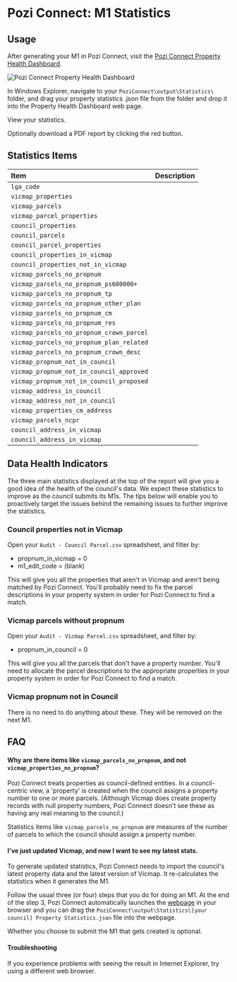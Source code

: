 # Pozi Connect: M1 Statistics

## Usage

After generating your M1 in Pozi Connect, visit the [Pozi Connect Property Health Dashboard](http://dashboard.pozi.com/property/).

![Pozi Connect Property Health Dashboard](http://i.imgur.com/kOlywWO.png)

In Windows Explorer, navigate to your `PoziConnect\output\Statistics\` folder, and drag your property statistics .json file from the folder and drop it into the Property Health Dashboard web page.

View your statistics.

Optionally download a PDF report by clicking the red button.

## Statistics Items

Item|Description
:--|:--
`lga_code`|
`vicmap_properties`|
`vicmap_parcels`|
`vicmap_parcel_properties`|
`council_properties`|
`council_parcels`|
`council_parcel_properties`|
`council_properties_in_vicmap`|
`council_properties_not_in_vicmap`|
`vicmap_parcels_no_propnum`|
`vicmap_parcels_no_propnum_ps600000+`|
`vicmap_parcels_no_propnum_tp`|
`vicmap_parcels_no_propnum_other_plan`|
`vicmap_parcels_no_propnum_cm`|
`vicmap_parcels_no_propnum_res`|
`vicmap_parcels_no_propnum_crown_parcel`|
`vicmap_parcels_no_propnum_plan_related`|
`vicmap_parcels_no_propnum_crown_desc`|
`vicmap_propnum_not_in_council`|
`vicmap_propnum_not_in_council_approved`|
`vicmap_propnum_not_in_council_proposed`|
`vicmap_address_in_council`|
`vicmap_address_not_in_council`|
`vicmap_properties_cm_address`|
`vicmap_parcels_ncpr`|
`council_address_in_vicmap`|
`council_address_in_vicmap`|

## Data Health Indicators

The three main statistics displayed at the top of the report will give you a good idea of the health of the council's data. We expect these statistics to improve as the council submits its M1s. The tips below will enable you to proactively target the issues behind the remaining issues to further improve the statistics.

### Council properties not in Vicmap

Open your `Audit - Council Parcel.csv` spreadsheet, and filter by:

* propnum_in_vicmap = 0
* m1_edit_code = (blank)

This will give you all the properties that aren't in Vicmap and aren't being matched by Pozi Connect. You'll probably need to fix the parcel descriptions in your property system in order for Pozi Connect to find a match.

### Vicmap parcels without propnum

Open your `Audit - Vicmap Parcel.csv` spreadsheet, and filter by:

* propnum_in_council = 0

This will give you all the parcels that don't have a property number. You'll need to allocate the parcel descriptions to the appropriate properties in your property system in order for Pozi Connect to find a match.

### Vicmap propnum not in Council

There is no need to do anything about these. They will be removed on the
next M1.

## FAQ

#### Why are there items like `vicmap_parcels_no_propnum`, and not `vicmap_properties_no_propnum`?

Pozi Connect treats properties as council-defined entities. In a council-centric view, a 'property' is created when the council assigns a property number to one or more parcels. (Although Vicmap does create property records with null property numbers, Pozi Connect doesn't see these as having any real meaning to the council.)

Statistics items like `vicmap_parcels_no_propnum` are measures of the number of parcels to which the council should assign a property number.

#### I've just updated Vicmap, and now I want to see my latest stats.

To generate updated statistics, Pozi Connect needs to import the council's latest property data and the latest version of Vicmap. It re-calculates the statistics when it generates the M1.

Follow the usual three (or four) steps that you do for doing an M1. At the end of the step 3, Pozi Connect automatically launches the [webpage](http://dashboard.pozi.com/property/) in your browser and you can drag the `PoziConnect\output\Statistics\[your council] Property Statistics.json` file into the webpage.

Whether you choose to submit the M1 that gets created is optional.

#### Troubleshooting

If you experience problems with seeing the result in Internet Explorer, try using a different web browser.


